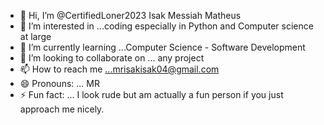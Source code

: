 - 👋 Hi, I’m @CertifiedLoner2023 Isak Messiah Matheus
- 👀 I’m interested in ...coding especially in Python and Computer science at large
- 🌱 I’m currently learning ...Computer Science - Software Development 
- 💞️ I’m looking to collaborate on ... any project
- 📫 How to reach me ...mrisakisak04@gmail.com 
- 😄 Pronouns: ... MR
- ⚡ Fun fact: ... I look rude but am actually a fun person if you just approach me nicely.

<!---
CertifiedLoner2023/CertifiedLoner2023 is a ✨ special ✨ repository because its `README.md` (this file) appears on your GitHub profile.
You can click the Preview link to take a look at your changes.
--->
